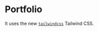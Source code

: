 # Portfolio

It uses the new [`tailwindcss`](https://github.com/tailwindlabs/tailwindcss) Tailwind CSS.
